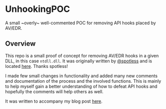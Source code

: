 # UnhookingPOC
A small ~overly~ well-commented POC for removing API hooks placed by AV/EDR.

## Overview

This repo is a small proof of concept for removing AV/EDR hooks in a given DLL, in this case `ntdll.dll`. It was originally written by [@spotless](https://twitter.com/spotheplanet) and is located [here](https://ired.team/offensive-security/defense-evasion/how-to-unhook-a-dll-using-c++). Thanks spotless!

I made few small changes in functionality and added many new comments and documentation of the process and the involved functions. This is mainly to help myself
gain a better understanding of how to defeat API hooks and hopefully the comments will help others as well.

It was written to accompany my blog post [here](https://www.solomonsklash.io/pe-parsing-defeating-hooking.html).
